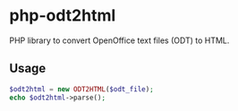 php-odt2html
============

PHP library to convert OpenOffice text files (ODT) to HTML.

Usage
-----

```php
$odt2html = new ODT2HTML($odt_file);
echo $odt2html->parse();
```